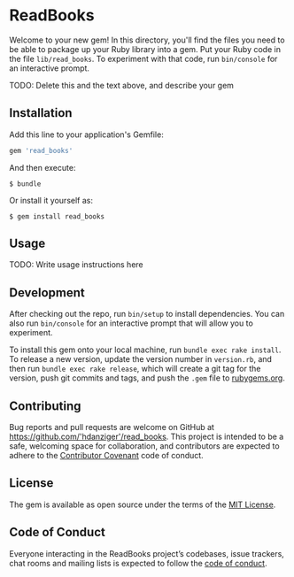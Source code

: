 # ReadBooks

Welcome to your new gem! In this directory, you'll find the files you need to be able to package up your Ruby library into a gem. Put your Ruby code in the file `lib/read_books`. To experiment with that code, run `bin/console` for an interactive prompt.

TODO: Delete this and the text above, and describe your gem

## Installation

Add this line to your application's Gemfile:

```ruby
gem 'read_books'
```

And then execute:

    $ bundle

Or install it yourself as:

    $ gem install read_books

## Usage

TODO: Write usage instructions here

## Development

After checking out the repo, run `bin/setup` to install dependencies. You can also run `bin/console` for an interactive prompt that will allow you to experiment.

To install this gem onto your local machine, run `bundle exec rake install`. To release a new version, update the version number in `version.rb`, and then run `bundle exec rake release`, which will create a git tag for the version, push git commits and tags, and push the `.gem` file to [rubygems.org](https://rubygems.org).

## Contributing

Bug reports and pull requests are welcome on GitHub at https://github.com/'hdanziger'/read_books. This project is intended to be a safe, welcoming space for collaboration, and contributors are expected to adhere to the [Contributor Covenant](http://contributor-covenant.org) code of conduct.

## License

The gem is available as open source under the terms of the [MIT License](https://opensource.org/licenses/MIT).

## Code of Conduct

Everyone interacting in the ReadBooks project’s codebases, issue trackers, chat rooms and mailing lists is expected to follow the [code of conduct](https://github.com/'hdanziger'/read_books/blob/master/CODE_OF_CONDUCT.md).
